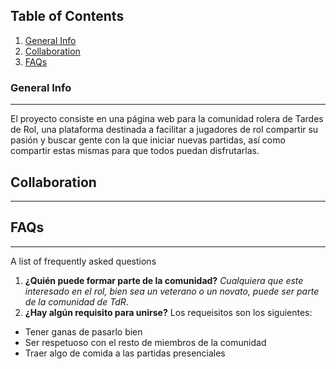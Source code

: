 ## Table of Contents
1. [General Info](#general-info)
2. [Collaboration](#collaboration)
3. [FAQs](#faqs)
### General Info
***
El proyecto consiste en una página web para la comunidad rolera de Tardes de Rol, una plataforma destinada a facilitar a jugadores de rol compartir su pasión y buscar gente con la que iniciar
nuevas partidas, así como compartir estas mismas para que todos puedan disfrutarlas.
## Collaboration
***

## FAQs
***
A list of frequently asked questions
1. **¿Quién puede formar parte de la comunidad?**
 _Cualquiera que este interesado en el rol, bien sea un veterano o un novato, puede ser parte de la comunidad de TdR_. 
2. __¿Hay algún requisito para unirse?__ 
Los requeisitos son los siguientes:
* Tener ganas de pasarlo bien
* Ser respetuoso con el resto de miembros de la comunidad
* Traer algo de comida a las partidas presenciales
